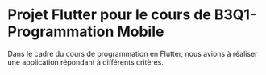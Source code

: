 # Projet Flutter pour le cours de B3Q1-Programmation Mobile

Dans le cadre du cours de programmation en Flutter, nous avions à réaliser   
une application répondant à différents critères.  
